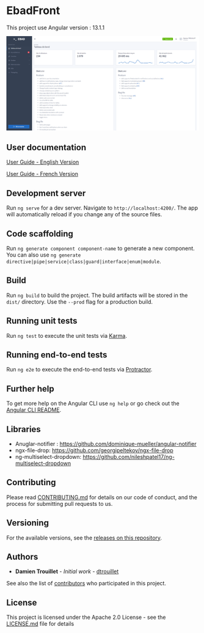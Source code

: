 # EbadFront

This project use Angular version : 13.1.1

![home_ebad](./docs_images/ebad_home.png)


## User documentation
[User Guide - English Version](https://github.com/informatique-cdc/ebad-front/wiki/User-Guide---English)

[User Guide - French Version](https://github.com/informatique-cdc/ebad-front/wiki/)

## Development server

Run `ng serve` for a dev server. Navigate to `http://localhost:4200/`. The app will automatically reload if you change any of the source files.

## Code scaffolding

Run `ng generate component component-name` to generate a new component. You can also use `ng generate directive|pipe|service|class|guard|interface|enum|module`.

## Build

Run `ng build` to build the project. The build artifacts will be stored in the `dist/` directory. Use the `--prod` flag for a production build.

## Running unit tests

Run `ng test` to execute the unit tests via [Karma](https://karma-runner.github.io).

## Running end-to-end tests

Run `ng e2e` to execute the end-to-end tests via [Protractor](http://www.protractortest.org/).

## Further help

To get more help on the Angular CLI use `ng help` or go check out the [Angular CLI README](https://github.com/angular/angular-cli/blob/master/README.md).

## Libraries 

- Anuglar-notifier : https://github.com/dominique-mueller/angular-notifier
- ngx-file-drop: https://github.com/georgipeltekov/ngx-file-drop
- ng-multiselect-dropdown: https://github.com/nileshpatel17/ng-multiselect-dropdown

## Contributing

Please read [CONTRIBUTING.md](CONTRIBUTING.md) for details on our code of conduct, and the process for submitting pull requests to us.

## Versioning

For the available versions, see the [releases on this repository](https://github.com/informatique-cdc/ebad-front/releases). 

## Authors

* **Damien Trouillet** - *Initial work* - [dtrouillet](https://github.com/dtrouillet)

See also the list of [contributors](https://github.com/informatique-cdc/ebad/contributors) who participated in this project.

## License

This project is licensed under the Apache 2.0 License - see the [LICENSE.md](LICENSE.md) file for details
